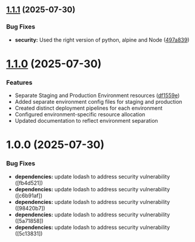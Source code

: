 ## [1.1.1](https://github.com/ayadeleke/GreenLife-Eco-Tracker/compare/v1.1.0...v1.1.1) (2025-07-30)


### Bug Fixes

* **security:** Used the right version of python, alpine and Node ([497a839](https://github.com/ayadeleke/GreenLife-Eco-Tracker/commit/497a839e5fb0a481dd3ada4f7320f31ad29c2979))

# [1.1.0](https://github.com/ayadeleke/GreenLife-Eco-Tracker/compare/v1.0.0...v1.1.0) (2025-07-30)


### Features

* Separate Staging and Production Environment resources ([df1559e](https://github.com/ayadeleke/GreenLife-Eco-Tracker/commit/df1559e8df57b3f5c385733f2e90fcc23b744ffd))
* Added separate environment config files for staging and production
* Created distinct deployment pipelines for each environment
* Configured environment-specific resource allocation
* Updated documentation to reflect environment separation
# 1.0.0 (2025-07-30)


### Bug Fixes

* **dependencies:** update lodash to address security vulnerability ([fb4d521])
* **dependencies:** update lodash to address security vulnerability ([c6b91af])
* **dependencies:** update lodash to address security vulnerability ([98420b7])
* **dependencies:** update lodash to address security vulnerability ([5a71858])
* **dependencies:** update lodash to address security vulnerability ([5c13831])
